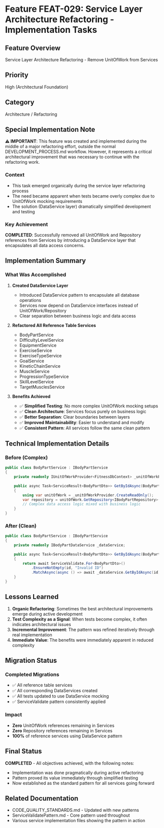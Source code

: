 # Feature FEAT-029: Service Layer Architecture Refactoring - Implementation Tasks

## Feature Overview
Service Layer Architecture Refactoring - Remove UnitOfWork from Services

## Priority
High (Architectural Foundation)

## Category
Architecture / Refactoring

## Special Implementation Note

**⚠️ IMPORTANT**: This feature was created and implemented during the middle of a major refactoring effort, outside the normal DEVELOPMENT_PROCESS.md workflow. However, it represents a critical architectural improvement that was necessary to continue with the refactoring work.

### Context
- This task emerged organically during the service layer refactoring process
- The need became apparent when tests became overly complex due to UnitOfWork mocking requirements
- The solution (DataService layer) dramatically simplified development and testing

### Key Achievement
**COMPLETED**: Successfully removed all UnitOfWork and Repository references from Services by introducing a DataService layer that encapsulates all data access concerns.

## Implementation Summary

### What Was Accomplished

1. **Created DataService Layer**
   - Introduced DataService pattern to encapsulate all database operations
   - Services now depend on DataService interfaces instead of UnitOfWork/Repository
   - Clear separation between business logic and data access

2. **Refactored All Reference Table Services**
   - BodyPartService
   - DifficultyLevelService
   - EquipmentService
   - ExerciseService
   - ExerciseTypeService
   - GoalService
   - KineticChainService
   - MuscleService
   - ProgressionTypeService
   - SkillLevelService
   - TargetMusclesService

3. **Benefits Achieved**
   - ✅ **Simplified Testing**: No more complex UnitOfWork mocking setups
   - ✅ **Clean Architecture**: Services focus purely on business logic
   - ✅ **Better Separation**: Clear boundaries between layers
   - ✅ **Improved Maintainability**: Easier to understand and modify
   - ✅ **Consistent Pattern**: All services follow the same clean pattern

## Technical Implementation Details

### Before (Complex)
```csharp
public class BodyPartService : IBodyPartService
{
    private readonly IUnitOfWorkProvider<FitnessDbContext> _unitOfWorkProvider;
    
    public async Task<ServiceResult<BodyPartDto>> GetByIdAsync(BodyPartId id)
    {
        using var unitOfWork = _unitOfWorkProvider.CreateReadOnly();
        var repository = unitOfWork.GetRepository<IBodyPartRepository>();
        // Complex data access logic mixed with business logic
    }
}
```

### After (Clean)
```csharp
public class BodyPartService : IBodyPartService
{
    private readonly IBodyPartDataService _dataService;
    
    public async Task<ServiceResult<BodyPartDto>> GetByIdAsync(BodyPartId id)
    {
        return await ServiceValidate.For<BodyPartDto>()
            .EnsureNotEmpty(id, "Invalid ID")
            .MatchAsync(async () => await _dataService.GetByIdAsync(id));
    }
}
```

## Lessons Learned

1. **Organic Refactoring**: Sometimes the best architectural improvements emerge during active development
2. **Test Complexity as a Signal**: When tests become complex, it often indicates architectural issues
3. **Incremental Improvement**: The pattern was refined iteratively through real implementation
4. **Immediate Value**: The benefits were immediately apparent in reduced complexity

## Migration Status

### Completed Migrations
- ✅ All reference table services
- ✅ All corresponding DataServices created
- ✅ All tests updated to use DataService mocking
- ✅ ServiceValidate pattern consistently applied

### Impact
- **Zero** UnitOfWork references remaining in Services
- **Zero** Repository references remaining in Services
- **100%** of reference services using DataService pattern

## Final Status

**COMPLETED** - All objectives achieved, with the following notes:
- Implementation was done pragmatically during active refactoring
- Pattern proved its value immediately through simplified testing
- Now established as the standard pattern for all services going forward

## Related Documentation
- CODE_QUALITY_STANDARDS.md - Updated with new patterns
- ServiceValidatePattern.md - Core pattern used throughout
- Various service implementation files showing the pattern in action